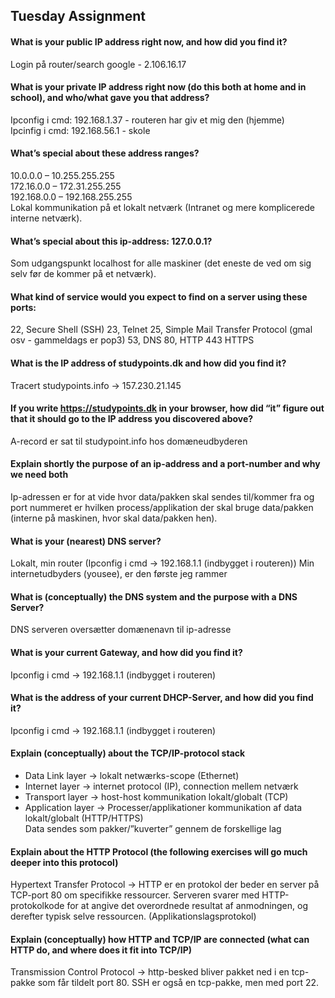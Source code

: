 ## Tuesday Assignment

#### What is your public IP address right now, and how did you find it?
Login på router/search google - 2.106.16.17

#### What is your private IP address right now (do this both at home and in school), and who/what gave you that address?
Ipconfig i cmd: 192.168.1.37 - routeren har giv  et mig den (hjemme)  
Ipcinfig i cmd: 192.168.56.1 - skole

#### What’s special about these address ranges?
10.0.0.0 – 10.255.255.255  
172.16.0.0 – 172.31.255.255   
192.168.0.0 – 192.168.255.255  
Lokal kommunikation på et lokalt netværk (Intranet og mere komplicerede interne netværk).

#### What’s special about this ip-address: 127.0.0.1?
Som udgangspunkt localhost for alle maskiner (det eneste de ved om sig selv før de kommer på et netværk).

#### What kind of service would you expect to find on a server using these ports: 
22, Secure Shell (SSH)
23, Telnet
25, Simple Mail Transfer Protocol (gmal osv - gammeldags er pop3)
53, DNS 
80, HTTP
443 HTTPS

#### What is the IP address of studypoints.dk and how did you find it?
Tracert studypoints.info → 157.230.21.145

#### If you write https://studypoints.dk in your browser, how did “it” figure out that it should go to the IP address you discovered above?
A-record er sat til studypoint.info hos domæneudbyderen

#### Explain shortly the purpose of an ip-address and a port-number and why we need both
Ip-adressen er for at vide hvor data/pakken skal sendes til/kommer fra og port nummeret er hvilken process/applikation der skal bruge data/pakken (interne på maskinen, hvor skal data/pakken hen). 

#### What is your (nearest) DNS server?
Lokalt, min router (Ipconfig i cmd → 192.168.1.1 (indbygget i routeren))
Min internetudbyders (yousee), er den første jeg rammer

#### What is (conceptually) the DNS system and the purpose with a DNS Server?
DNS serveren oversætter domænenavn til ip-adresse

#### What is your current Gateway, and how did you find it?
Ipconfig i cmd → 192.168.1.1 (indbygget i routeren)

#### What is the address of your current DHCP-Server, and how did you find it?
Ipconfig i cmd → 192.168.1.1 (indbygget i routeren)

#### Explain (conceptually) about the TCP/IP-protocol stack
* Data Link layer → lokalt netwærks-scope (Ethernet)
* Internet layer → internet protocol (IP), connection mellem netværk
* Transport layer → host-host kommunikation lokalt/globalt (TCP)
* Application layer → Processer/applikationer kommunikation af data lokalt/globalt (HTTP/HTTPS)  
Data sendes som pakker/”kuverter” gennem de forskellige lag

#### Explain about the HTTP Protocol (the following exercises will go much deeper into this protocol)
Hypertext Transfer Protocol → HTTP er en protokol der beder en server på TCP-port 80 om specifikke ressourcer. Serveren svarer med HTTP-protokolkode for at angive det overordnede resultat af anmodningen, og derefter typisk selve ressourcen. (Applikationslagsprotokol)

#### Explain (conceptually) how HTTP and TCP/IP are connected (what can HTTP do, and where does it fit into TCP/IP)
Transmission Control Protocol → http-besked bliver pakket ned i en tcp-pakke som får tildelt port 80. SSH er også en tcp-pakke, men med port 22. 
